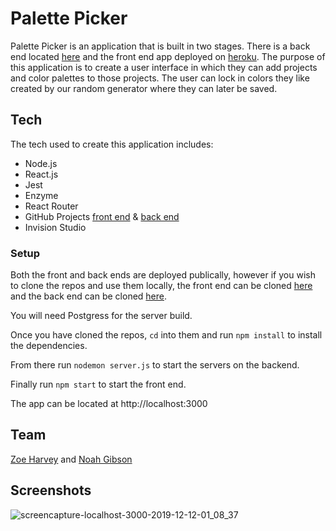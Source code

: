 # Palette Picker

Palette Picker is an application that is built in two stages. There is a back end located [here](https://github.com/N-Gibson/back-end-palette-picker) and the front end app deployed on [heroku](https://pp-fe.herokuapp.com/). The purpose of this application is to create a user interface in which they can add projects and color palettes to those projects. The user can lock in colors they like created by our random generator where they can later be saved. 

## Tech

The tech used to create this application includes:
  - Node.js
  - React.js
  - Jest
  - Enzyme
  - React Router
  - GitHub Projects [front end](https://github.com/N-Gibson/front-end-palette-picker/projects/1) & [back end](https://github.com/N-Gibson/back-end-palette-picker/projects/1)
  - Invision Studio
  
### Setup
  
Both the front and back ends are deployed publically, however if you wish to clone the repos and use them locally, the front end can be cloned [here](https://github.com/N-Gibson/front-end-palette-picker) and the back end can be cloned [here](https://github.com/N-Gibson/back-end-palette-picker).
  
You will need Postgress for the server build.

Once you have cloned the repos, `cd` into them and run `npm install` to install the dependencies.

From there run `nodemon server.js` to start the servers on the backend.

Finally run `npm start` to start the front end. 

The app can be located at http://localhost:3000

## Team 

[Zoe Harvey](https://github.com/ZoeKHarvey) and [Noah Gibson](https://github.com/N-Gibson)

## Screenshots
  
![screencapture-localhost-3000-2019-12-12-01_08_37](https://user-images.githubusercontent.com/49107377/70694099-0befaa80-1c7c-11ea-96bd-d6d60e90f1aa.png)

